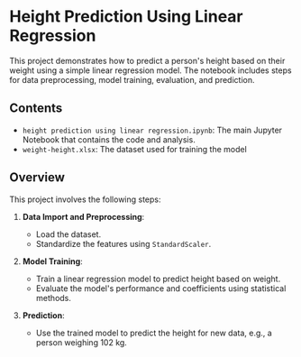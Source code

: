 # Height Prediction Using Linear Regression

This project demonstrates how to predict a person's height based on their weight using a simple linear regression model. The notebook includes steps for data preprocessing, model training, evaluation, and prediction.

## Contents

- `height prediction using linear regression.ipynb`: The main Jupyter Notebook that contains the code and analysis.
- `weight-height.xlsx`: The dataset used for training the model

## Overview

This project involves the following steps:

1. **Data Import and Preprocessing**:
   - Load the dataset.
   - Standardize the features using `StandardScaler`.

2. **Model Training**:
   - Train a linear regression model to predict height based on weight.
   - Evaluate the model's performance and coefficients using statistical methods.

3. **Prediction**:
   - Use the trained model to predict the height for new data, e.g., a person weighing 102 kg.
